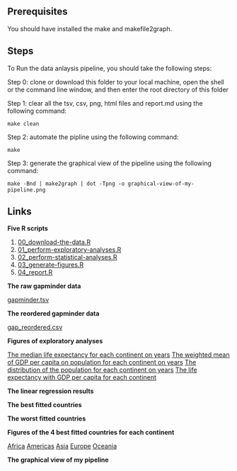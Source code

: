 ## Prerequisites
You should have installed the make and makefile2graph.

## Steps
To Run the data anlaysis pipeline, you should take the following steps:

Step 0: clone or download this folder to your local machine, open the shell or the command line window, and then enter the root directory of this folder

Step 1: clear all the tsv, csv, png, html files and report.md using the following command:

```
make clean
```

Step 2: automate the pipline using the following command:

```
make
```

Step 3: generate the graphical view of the pipeline using the following command:

```
make -Bnd | make2graph | dot -Tpng -o graphical-view-of-my-pipeline.png
```

## Links
**Five R scripts**

1. [00_download-the-data.R](00_download-the-data.R)
2. [01_perform-exploratory-analyses.R](01_perform-exploratory-analyses.R)
3. [02_perform-statistical-analyses.R](02_perform-statistical-analyses.R)
4. [03_generate-figures.R](03_generate-figures.R)
5. [04_report.R](04_report.R)

**The raw gapminder data**

[gapminder.tsv](gapminder.tsv)

**The reordered gapminder data**

[gap_reordered.csv](gap_reordered.csv)

**Figures of exploratory analyses**

[The median life expectancy for each continent on years](lifeExp_continent.png)
[The weighted mean of GDP per capita on population for each continent on years](gdpPercap_continent.png)
[The distribution of the population for each continent on years](pop_continent.png)
[The life expectancy with GDP per capita for each continent](lifeExp_gdpPercap.png)

**The linear regression results**

[](fit_result.csv)

**The best fitted countries**

[](best_countries.csv)

**The worst fitted countries**

[](worst_countries.csv)

**Figures of the 4 best fitted countries for each continent**

[Africa](Africa.png)
[Americas](Americas.png)
[Asia](Asia.png)
[Europe](Europe.png)
[Oceania](Oceania.png)

**The graphical view of my pipeline**

[](graphical-view-of-my-pipeline.png)